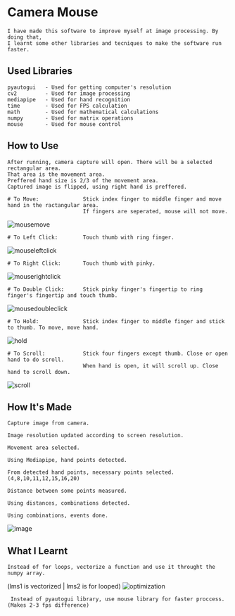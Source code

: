 
# Camera Mouse

    I have made this software to improve myself at image processing. By doing that, 
    I learnt some other libraries and tecniques to make the software run faster.



## Used Libraries

    pyautogui   - Used for getting computer's resolution
    cv2         - Used for image processing
    mediapipe   - Used for hand recognition
    time        - Used for FPS calculation
    math        - Used for mathematical calculations
    numpy       - Used for matrix operations
    mouse       - Used for mouse control

## How to Use

    After running, camera capture will open. There will be a selected rectangular area. 
    That area is the movement area.
    Preffered hand size is 2/3 of the movement area.
    Captured image is flipped, using right hand is preffered.

    # To Move:              Stick index finger to middle finger and move hand in the ractangular area. 
                            If fingers are seperated, mouse will not move.
![mousemove](https://user-images.githubusercontent.com/104989834/188672203-5e020b15-3faa-4da8-a6d0-3b6347e58f4f.gif)

    # To Left Click:        Touch thumb with ring finger.
![mouseleftclick](https://user-images.githubusercontent.com/104989834/188672263-6d8f53b0-899b-4505-95cb-246c6b05fb72.gif)
    
    # To Right Click:       Touch thumb with pinky.
![mouserightclick](https://user-images.githubusercontent.com/104989834/188673128-618250a6-3262-4c84-b3d6-7042fd0445d3.gif)

    # To Double Click:      Stick pinky finger's fingertip to ring finger's fingertip and touch thumb.
![mousedoubleclick](https://user-images.githubusercontent.com/104989834/188674123-156ea700-d28e-418c-8000-4d0c0749ec19.gif)

    # To Hold:              Stick index finger to middle finger and stick to thumb. To move, move hand.
![hold](https://user-images.githubusercontent.com/104989834/188679632-eae64cce-a99d-4f45-a488-89dca73efbee.gif)

    # To Scroll:            Stick four fingers except thumb. Close or open hand to do scroll.
                            When hand is open, it will scroll up. Close hand to scroll down.
![scroll](https://user-images.githubusercontent.com/104989834/188675813-91355116-f9ad-459e-bfce-747767c09772.gif)

## How It's Made

    Capture image from camera.
    
    Image resolution updated according to screen resolution.
    
    Movement area selected.

    Using Mediapipe, hand points detected. 
 
    From detected hand points, necessary points selected. (4,8,10,11,12,15,16,20)
    
    Distance between some points measured.
    
    Using distances, combinations detected.
    
    Using combinations, events done.

![image](https://user-images.githubusercontent.com/104989834/188865875-1b7d781e-d64f-418a-8b48-8d07b905dd04.png)

## What I Learnt

    Instead of for loops, vectorize a function and use it throught the numpy array.
   (lms1 is vectorized | lms2 is for looped)
![optimization](https://user-images.githubusercontent.com/104989834/188869146-4a1af636-ff03-4b90-b6f8-348ef5e15ff2.png)

     Instead of pyautogui library, use mouse library for faster proccess. (Makes 2-3 fps difference)



